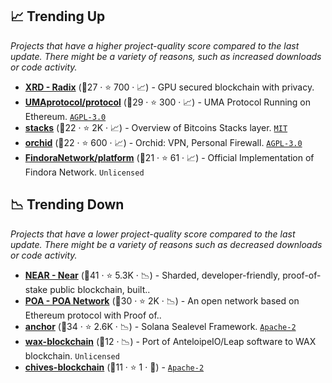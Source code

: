 ## 📈 Trending Up

_Projects that have a higher project-quality score compared to the last update. There might be a variety of reasons, such as increased downloads or code activity._

- <b><a href="https://github.com/radixdlt">XRD - Radix</a></b> (🥈27 ·  ⭐ 700 · 📈) - GPU secured blockchain with privacy.
- <b><a href="https://github.com/UMAprotocol/protocol">UMAprotocol/protocol</a></b> (🥇29 ·  ⭐ 300 · 📈) - UMA Protocol Running on Ethereum. <code><a href="http://bit.ly/3pwmjO5">AGPL-3.0</a></code>
- <b><a href="https://github.com/stacks-network/stacks">stacks</a></b> (🥈22 ·  ⭐ 2K · 📈) - Overview of Bitcoins Stacks layer. <code><a href="http://bit.ly/34MBwT8">MIT</a></code>
- <b><a href="https://github.com/OrchidTechnologies/orchid">orchid</a></b> (🥈22 ·  ⭐ 600 · 📈) - Orchid: VPN, Personal Firewall. <code><a href="http://bit.ly/3pwmjO5">AGPL-3.0</a></code>
- <b><a href="https://github.com/FindoraNetwork/platform">FindoraNetwork/platform</a></b> (🥈21 ·  ⭐ 61 · 📈) - Official Implementation of Findora Network. <code>Unlicensed</code>

## 📉 Trending Down

_Projects that have a lower project-quality score compared to the last update. There might be a variety of reasons such as decreased downloads or code activity._

- <b><a href="https://github.com/near">NEAR - Near</a></b> (🥇41 ·  ⭐ 5.3K · 📉) - Sharded, developer-friendly, proof-of-stake public blockchain, built..
- <b><a href="https://github.com/poanetwork">POA - POA Network</a></b> (🥈30 ·  ⭐ 2K · 📉) - An open network based on Ethereum protocol with Proof of..
- <b><a href="https://github.com/coral-xyz/anchor">anchor</a></b> (🥇34 ·  ⭐ 2.6K · 📉) - Solana Sealevel Framework. <code><a href="http://bit.ly/3nYMfla">Apache-2</a></code>
- <b><a href="https://github.com/worldwide-asset-exchange/wax-blockchain">wax-blockchain</a></b> (🥉12 · 📉) - Port of AnteloipeIO/Leap software to WAX blockchain. <code>Unlicensed</code>
- <b><a href="https://github.com/HiveProject2021/chives-blockchain">chives-blockchain</a></b> (🥉11 ·  ⭐ 1 · 🐣) -  <code><a href="http://bit.ly/3nYMfla">Apache-2</a></code>

